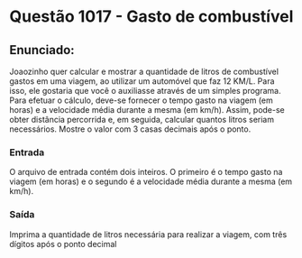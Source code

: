 # Questão 1017 - Gasto de combustível
## Enunciado:
Joaozinho quer calcular e mostrar a quantidade de litros de combustível gastos em uma viagem, ao utilizar um automóvel que faz 12 KM/L. Para isso, ele gostaria que você o auxiliasse através de um simples programa. Para efetuar o cálculo, deve-se fornecer o tempo gasto na viagem (em horas) e a velocidade média durante a mesma (em km/h). Assim, pode-se obter distância percorrida e, em seguida, calcular quantos litros seriam necessários. Mostre o valor com 3 casas decimais após o ponto.
### Entrada
O arquivo de entrada contém dois inteiros. O primeiro é o tempo gasto na viagem (em horas) e o segundo é a velocidade média durante a mesma (em km/h).

### Saída
Imprima a quantidade de litros necessária para realizar a viagem, com três dígitos após o ponto decimal